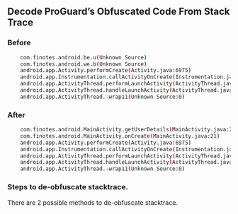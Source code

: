 ## Decode ProGuard’s Obfuscated Code From Stack Trace

### Before

```bash
    com.finotes.android.be.u(Unknown Source)
    com.finotes.android.we.b(Unknown Source)
    android.app.Activity.performCreate(Activity.java:6975)
    android.app.Instrumentation.callActivityOnCreate(Instrumentation.java:1213)
    android.app.ActivityThread.performLaunchActivity(ActivityThread.java:2770)
    android.app.ActivityThread.handleLaunchActivity(ActivityThread.java:2892)
    android.app.ActivityThread.-wrap11(Unknown Source:0)
```

### After

```bash
    com.finotes.android.MainActivity.getUserDetails(MainActivity.java:204)
    com.finotes.android.MainActivity.onCreate(MainActivity.java:21)
    android.app.Activity.performCreate(Activity.java:6975)
    android.app.Instrumentation.callActivityOnCreate(Instrumentation.java:1213)
    android.app.ActivityThread.performLaunchActivity(ActivityThread.java:2770)
    android.app.ActivityThread.handleLaunchActivity(ActivityThread.java:2892)
    android.app.ActivityThread.-wrap11(Unknown Source:0)
```

### Steps to de-obfuscate stacktrace.

There are 2 possible methods to de-obfuscate stacktrace.
